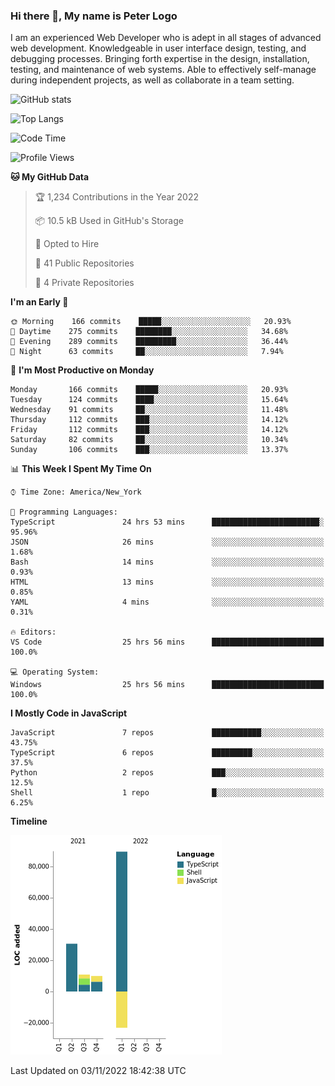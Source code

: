 ### Hi there 👋, My name is Peter Logo

I am an experienced Web Developer who is adept in all stages of advanced web development. Knowledgeable in user interface design, 
testing, and debugging processes. Bringing forth expertise in the design, installation, testing, and maintenance of web systems. 
Able to effectively self-manage during independent projects, as well as collaborate in a team setting.

![GitHub stats](https://github-readme-stats.vercel.app/api?username=peterlogo&show_icons=true&count_private=true&theme=dark)

![Top Langs](https://github-readme-stats.vercel.app/api/top-langs/?username=peterlogo&theme=dark&layout=compact&langs_count=8)

<!--START_SECTION:waka-->
![Code Time](http://img.shields.io/badge/Code%20Time-920%20hrs%2044%20mins-blue)

![Profile Views](http://img.shields.io/badge/Profile%20Views-51-blue)

**🐱 My GitHub Data** 

> 🏆 1,234 Contributions in the Year 2022
 > 
> 📦 10.5 kB Used in GitHub's Storage 
 > 
> 💼 Opted to Hire
 > 
> 📜 41 Public Repositories 
 > 
> 🔑 4 Private Repositories  
 > 
**I'm an Early 🐤** 

```text
🌞 Morning    166 commits    █████░░░░░░░░░░░░░░░░░░░░   20.93% 
🌆 Daytime    275 commits    ████████░░░░░░░░░░░░░░░░░   34.68% 
🌃 Evening    289 commits    █████████░░░░░░░░░░░░░░░░   36.44% 
🌙 Night      63 commits     ██░░░░░░░░░░░░░░░░░░░░░░░   7.94%

```
📅 **I'm Most Productive on Monday** 

```text
Monday       166 commits    █████░░░░░░░░░░░░░░░░░░░░   20.93% 
Tuesday      124 commits    ████░░░░░░░░░░░░░░░░░░░░░   15.64% 
Wednesday    91 commits     ██░░░░░░░░░░░░░░░░░░░░░░░   11.48% 
Thursday     112 commits    ███░░░░░░░░░░░░░░░░░░░░░░   14.12% 
Friday       112 commits    ███░░░░░░░░░░░░░░░░░░░░░░   14.12% 
Saturday     82 commits     ██░░░░░░░░░░░░░░░░░░░░░░░   10.34% 
Sunday       106 commits    ███░░░░░░░░░░░░░░░░░░░░░░   13.37%

```


📊 **This Week I Spent My Time On** 

```text
⌚︎ Time Zone: America/New_York

💬 Programming Languages: 
TypeScript               24 hrs 53 mins      ████████████████████████░   95.96% 
JSON                     26 mins             ░░░░░░░░░░░░░░░░░░░░░░░░░   1.68% 
Bash                     14 mins             ░░░░░░░░░░░░░░░░░░░░░░░░░   0.93% 
HTML                     13 mins             ░░░░░░░░░░░░░░░░░░░░░░░░░   0.85% 
YAML                     4 mins              ░░░░░░░░░░░░░░░░░░░░░░░░░   0.31%

🔥 Editors: 
VS Code                  25 hrs 56 mins      █████████████████████████   100.0%

💻 Operating System: 
Windows                  25 hrs 56 mins      █████████████████████████   100.0%

```

**I Mostly Code in JavaScript** 

```text
JavaScript               7 repos             ███████████░░░░░░░░░░░░░░   43.75% 
TypeScript               6 repos             █████████░░░░░░░░░░░░░░░░   37.5% 
Python                   2 repos             ███░░░░░░░░░░░░░░░░░░░░░░   12.5% 
Shell                    1 repo              █░░░░░░░░░░░░░░░░░░░░░░░░   6.25%

```


**Timeline**

![Chart not found](https://raw.githubusercontent.com/peterlogo/peterlogo/main/charts/bar_graph.png) 


 Last Updated on 03/11/2022 18:42:38 UTC
<!--END_SECTION:waka-->


